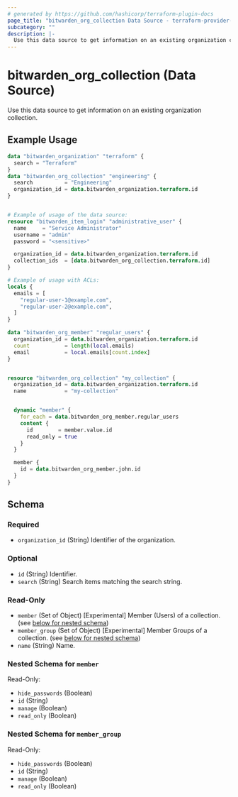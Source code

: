 ```yaml
---
# generated by https://github.com/hashicorp/terraform-plugin-docs
page_title: "bitwarden_org_collection Data Source - terraform-provider-bitwarden"
subcategory: ""
description: |-
  Use this data source to get information on an existing organization collection.
---
```


# bitwarden_org_collection (Data Source)

Use this data source to get information on an existing organization collection.

## Example Usage

```terraform
data "bitwarden_organization" "terraform" {
  search = "Terraform"
}
data "bitwarden_org_collection" "engineering" {
  search          = "Engineering"
  organization_id = data.bitwarden_organization.terraform.id
}


# Example of usage of the data source:
resource "bitwarden_item_login" "administrative_user" {
  name     = "Service Administrator"
  username = "admin"
  password = "<sensitive>"

  organization_id = data.bitwarden_organization.terraform.id
  collection_ids  = [data.bitwarden_org_collection.terraform.id]
}

# Example of usage with ACLs:
locals {
  emails = [
    "regular-user-1@example.com",
    "regular-user-2@example.com",
  ]
}

data "bitwarden_org_member" "regular_users" {
  organization_id = data.bitwarden_organization.terraform.id
  count           = length(local.emails)
  email           = local.emails[count.index]
}


resource "bitwarden_org_collection" "my_collection" {
  organization_id = data.bitwarden_organization.terraform.id
  name            = "my-collection"


  dynamic "member" {
    for_each = data.bitwarden_org_member.regular_users
    content {
      id        = member.value.id
      read_only = true
    }
  }

  member {
    id = data.bitwarden_org_member.john.id
  }
}
```

<!-- schema generated by tfplugindocs -->
## Schema

### Required

- `organization_id` (String) Identifier of the organization.

### Optional

- `id` (String) Identifier.
- `search` (String) Search items matching the search string.

### Read-Only

- `member` (Set of Object) [Experimental] Member (Users) of a collection. (see [below for nested schema](#nestedatt--member))
- `member_group` (Set of Object) [Experimental] Member Groups of a collection. (see [below for nested schema](#nestedatt--member_group))
- `name` (String) Name.

<a id="nestedatt--member"></a>
### Nested Schema for `member`

Read-Only:

- `hide_passwords` (Boolean)
- `id` (String)
- `manage` (Boolean)
- `read_only` (Boolean)


<a id="nestedatt--member_group"></a>
### Nested Schema for `member_group`

Read-Only:

- `hide_passwords` (Boolean)
- `id` (String)
- `manage` (Boolean)
- `read_only` (Boolean)
